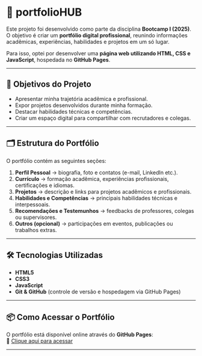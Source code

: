 # 📂 portfolioHUB  

Este projeto foi desenvolvido como parte da disciplina **Bootcamp I (2025)**.  
O objetivo é criar um **portfólio digital profissional**, reunindo informações acadêmicas, experiências, habilidades e projetos em um só lugar.  

Para isso, optei por desenvolver uma **página web utilizando HTML, CSS e JavaScript**, hospedada no **GitHub Pages**.  

---

## 🚀 Objetivos do Projeto
- Apresentar minha trajetória acadêmica e profissional.  
- Expor projetos desenvolvidos durante minha formação.  
- Destacar habilidades técnicas e competências.  
- Criar um espaço digital para compartilhar com recrutadores e colegas.  

---

## 🗂 Estrutura do Portfólio
O portfólio contém as seguintes seções:  
1. **Perfil Pessoal** → biografia, foto e contatos (e-mail, LinkedIn etc.).  
2. **Currículo** → formação acadêmica, experiências profissionais, certificações e idiomas.  
3. **Projetos** → descrição e links para projetos acadêmicos e profissionais.  
4. **Habilidades e Competências** → principais habilidades técnicas e interpessoais.  
5. **Recomendações e Testemunhos** → feedbacks de professores, colegas ou supervisores.  
6. **Outros (opcional)** → participações em eventos, publicações ou trabalhos extras.  

---

## 🛠️ Tecnologias Utilizadas
- **HTML5**  
- **CSS3**  
- **JavaScript**  
- **Git & GitHub** (controle de versão e hospedagem via GitHub Pages)  

---

## 📦 Como Acessar o Portfólio
O portfólio está disponível online através do **GitHub Pages**:  
🔗 [Clique aqui para acessar](http://italomadeira.com.br/#certificados)  

---
